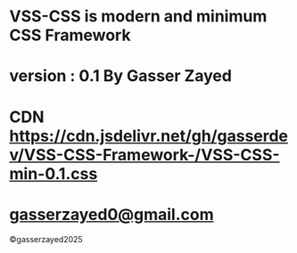 VSS-CSS is modern and minimum CSS Framework 
=============================================
version : 0.1
By Gasser Zayed
==============
CDN https://cdn.jsdelivr.net/gh/gasserdev/VSS-CSS-Framework-/VSS-CSS-min-0.1.css
===========
gasserzayed0@gmail.com
====================
©gasserzayed2025
